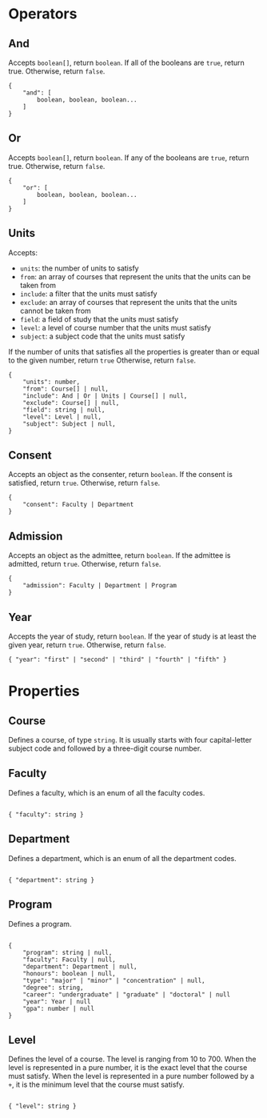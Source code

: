 # Operators

## And

Accepts `boolean[]`, return `boolean`.
If all of the booleans are `true`, return true. Otherwise, return `false`.

```
{
    "and": [
        boolean, boolean, boolean...
    ]
}
```

## Or

Accepts `boolean[]`, return `boolean`.
If any of the booleans are `true`, return true. Otherwise, return `false`.

```
{
    "or": [
        boolean, boolean, boolean...
    ]
}
```

## Units

Accepts:

- `units`: the number of units to satisfy
- `from`: an array of courses that represent the units that the units can be taken from
- `include`: a filter that the units must satisfy
- `exclude`: an array of courses that represent the units that the units cannot be taken from
- `field`: a field of study that the units must satisfy
- `level`: a level of course number that the units must satisfy
- `subject`: a subject code that the units must satisfy

If the number of units that satisfies all the properties is greater than or equal to the given number, return `true` Otherwise, return `false`.

```
{
    "units": number,
    "from": Course[] | null,
    "include": And | Or | Units | Course[] | null,
    "exclude": Course[] | null,
    "field": string | null,
    "level": Level | null,
    "subject": Subject | null,
}
```

## Consent

Accepts an object as the consenter, return `boolean`.
If the consent is satisfied, return `true`. Otherwise, return `false`.

```
{
    "consent": Faculty | Department
}
```

## Admission

Accepts an object as the admittee, return `boolean`.
If the admittee is admitted, return `true`. Otherwise, return `false`.

```
{
    "admission": Faculty | Department | Program
}
```

## Year

Accepts the year of study, return `boolean`.
If the year of study is at least the given year, return `true`. Otherwise, return `false`.

```
{ "year": "first" | "second" | "third" | "fourth" | "fifth" }
```

# Properties

## Course

Defines a course, of type `string`. It is usually starts with four capital-letter subject code and followed by a three-digit course number.

## Faculty

Defines a faculty, which is an enum of all the faculty codes.

```

{ "faculty": string }

```

## Department

Defines a department, which is an enum of all the department codes.

```

{ "department": string }

```

## Program

Defines a program.

```

{
    "program": string | null,
    "faculty": Faculty | null,
    "department": Department | null,
    "honours": boolean | null,
    "type": "major" | "minor" | "concentration" | null,
    "degree": string,
    "career": "undergraduate" | "graduate" | "doctoral" | null
    "year": Year | null
    "gpa": number | null
}

```

## Level

Defines the level of a course. The level is ranging from 10 to 700.
When the level is represented in a pure number, it is the exact level that the course must satisfy.
When the level is represented in a pure number followed by a `+`, it is the minimum level that the course must satisfy.

```

{ "level": string }

```
